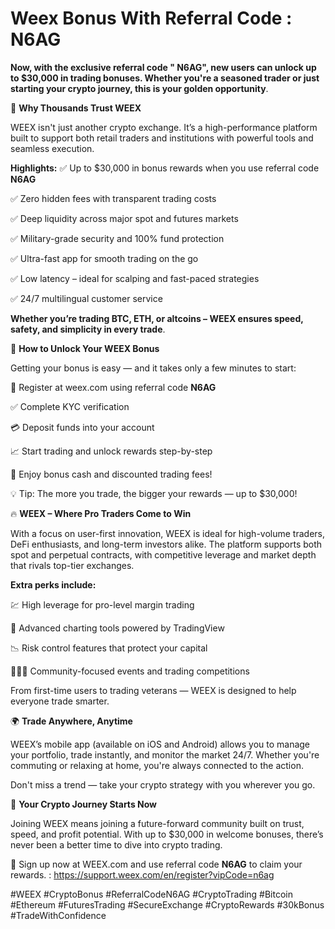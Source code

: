 # Weex Bonus With Referral Code : N6AG

**Now, with the exclusive referral code " N6AG", new users can unlock up to $30,000 in trading bonuses. Whether you're a seasoned trader or just starting your crypto journey, this is your golden opportunity**.

🌟 **Why Thousands Trust WEEX**

WEEX isn't just another crypto exchange. It’s a high-performance platform built to support both retail traders and institutions with powerful tools and seamless execution.

**Highlights:**
✅ Up to $30,000 in bonus rewards when you use referral code **N6AG**

✅ Zero hidden fees with transparent trading costs

✅ Deep liquidity across major spot and futures markets

✅ Military-grade security and 100% fund protection

✅ Ultra-fast app for smooth trading on the go

✅ Low latency – ideal for scalping and fast-paced strategies

✅ 24/7 multilingual customer service

**Whether you’re trading BTC, ETH, or altcoins – WEEX ensures speed, safety, and simplicity in every trade**.

🎁 **How to Unlock Your WEEX Bonus**

Getting your bonus is easy — and it takes only a few minutes to start:

📲 Register at weex.com using referral code **N6AG**

✅ Complete KYC verification

💳 Deposit funds into your account

📈 Start trading and unlock rewards step-by-step

🎉 Enjoy bonus cash and discounted trading fees!

💡 Tip: The more you trade, the bigger your rewards — up to $30,000!

🔥 **WEEX – Where Pro Traders Come to Win**

With a focus on user-first innovation, WEEX is ideal for high-volume traders, DeFi enthusiasts, and long-term investors alike. The platform supports both spot and perpetual contracts, with competitive leverage and market depth that rivals top-tier exchanges.

**Extra perks include:**

💹 High leverage for pro-level margin trading

🔎 Advanced charting tools powered by TradingView

📉 Risk control features that protect your capital

🧑‍🤝‍🧑 Community-focused events and trading competitions

From first-time users to trading veterans — WEEX is designed to help everyone trade smarter.

🌍 **Trade Anywhere, Anytime**

WEEX’s mobile app (available on iOS and Android) allows you to manage your portfolio, trade instantly, and monitor the market 24/7. Whether you're commuting or relaxing at home, you're always connected to the action.

Don't miss a trend — take your crypto strategy with you wherever you go.

🎯 **Your Crypto Journey Starts Now**

Joining WEEX means joining a future-forward community built on trust, speed, and profit potential. With up to $30,000 in welcome bonuses, there’s never been a better time to dive into crypto trading.

🔗 Sign up now at WEEX.com and use referral code **N6AG** to claim your rewards. : https://support.weex.com/en/register?vipCode=n6ag

#WEEX #CryptoBonus #ReferralCodeN6AG #CryptoTrading #Bitcoin #Ethereum #FuturesTrading #SecureExchange #CryptoRewards #30kBonus #TradeWithConfidence


